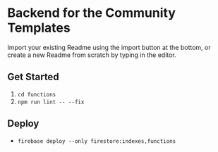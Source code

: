 
  # Backend for the Community Templates  
  Import your existing Readme using the import button at the bottom, 
  or create a new Readme from scratch by typing in the editor.  
  
  ## Get Started 

1. ```cd functions```
2. ```npm run lint -- --fix  ```
  
  ## Deploy   
  - ```firebase deploy --only firestore:indexes,functions```
